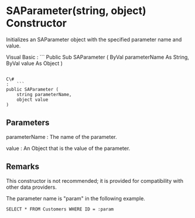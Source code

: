 <!-- loio3c1b85a46c5f101481d8909be857f6fa -->

# SAParameter\(string, object\) Constructor

Initializes an SAParameter object with the specified parameter name and value.



Visual Basic
:   ```
Public Sub SAParameter (
    ByVal parameterName As String,
    ByVal value As Object
)
```

C\#
:   ```
public SAParameter (
    string parameterName,
    object value
)
```



## Parameters

parameterName
:   The name of the parameter.

value
:   An Object that is the value of the parameter.



## Remarks

This constructor is not recommended; it is provided for compatibility with other data providers.



The parameter name is "param" in the following example.

```
SELECT * FROM Customers WHERE ID = :param
```

